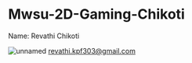 # Mwsu-2D-Gaming-Chikoti
Name: Revathi Chikoti

![unnamed](https://cloud.githubusercontent.com/assets/25236087/22168833/3b3b12c0-df35-11e6-9dee-f9110d988dc9.jpg)
revathi.kpf303@gmail.com

